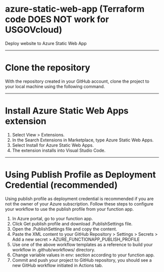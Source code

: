 # azure-static-web-app (Terraform code DOES NOT work for USGOVcloud)
Deploy website to Azure Static Web App

---

# Clone the repository

With the repository created in your GitHub account, clone the project to your local machine using the following command.

---

# Install Azure Static Web Apps extension

1. Select View > Extensions.
2. In the Search Extensions in Marketplace, type Azure Static Web Apps.
3. Select Install for Azure Static Web Apps.
4. The extension installs into Visual Studio Code.

---

# Using Publish Profile as Deployment Credential (recommended)
Using publish profile as deployment credential is recommended if you are not the owner of your Azure subscription. Follow these steps to configure your workflow to use the publish profile from your function app.

1. In Azure portal, go to your function app.
2. Click Get publish profile and download .PublishSettings file.
3. Open the .PublishSettings file and copy the content.
4. Paste the XML content to your GitHub Repository > Settings > Secrets > Add a new secret > AZURE_FUNCTIONAPP_PUBLISH_PROFILE
5. Use one of the above workflow templates as a reference to build your workflow in .github/workflows/ directory.
6. Change variable values in env: section according to your function app.
7. Commit and push your project to GitHub repository, you should see a new GitHub workflow initiated in Actions tab.
